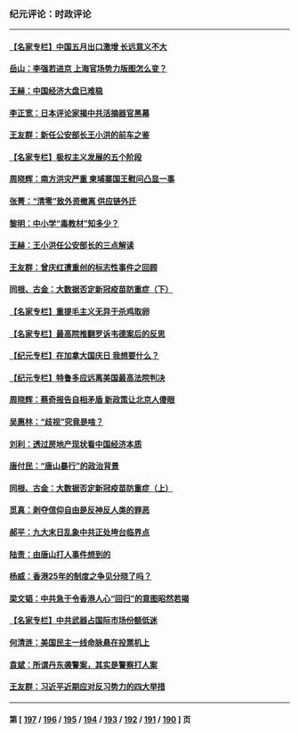 ### 纪元评论：时政评论
---
#### [【名家专栏】中国五月出口激增 长远意义不大](../../pages/nsc1025/n13769982.md) 
#### [岳山：李强若进京 上海官场势力版图怎么变？](../../pages/nsc1025/n13769948.md) 
#### [王赫：中国经济大盘已难稳](../../pages/nsc1025/n13769665.md) 
#### [李正宽：日本评论家揭中共活摘器官黑幕](../../pages/nsc1025/n13769799.md) 
#### [王友群：新任公安部长王小洪的前车之鉴](../../pages/nsc1025/n13769534.md) 
#### [【名家专栏】极权主义发展的五个阶段](../../pages/nsc1025/n13769252.md) 
#### [周晓辉：南方洪灾严重 柬埔寨国王慰问凸显一事](../../pages/nsc1025/n13769409.md) 
#### [张菁：“清零”致外资撤离 供应链外迁](../../pages/nsc1025/n13769394.md) 
#### [黎明：中小学“毒教材”知多少？](../../pages/nsc1025/n13769371.md) 
#### [王赫：王小洪任公安部长的三点解读](../../pages/nsc1025/n13768846.md) 
#### [王友群：曾庆红遭重创的标志性事件之回顾](../../pages/nsc1025/n13767460.md) 
#### [同根、古金：大数据否定新冠疫苗防重症（下）](../../pages/nsc1025/n13768646.md) 
#### [【名家专栏】重提毛主义无异于杀鸡取卵](../../pages/nsc1025/n13768484.md) 
#### [【名家专栏】最高院推翻罗诉韦德案后的反思](../../pages/nsc1025/n13768485.md) 
#### [【纪元专栏】在加拿大国庆日 我想要什么？](../../pages/nsc1025/n13768701.md) 
#### [【纪元专栏】特鲁多应远离美国最高法院判决](../../pages/nsc1025/n13768681.md) 
#### [周晓辉：蔡奇报告自相矛盾 新政策让北京人傻眼](../../pages/nsc1025/n13768667.md) 
#### [吴惠林：“歧视”究竟是啥？](../../pages/nsc1025/n13768444.md) 
#### [刘利：透过房地产现状看中国经济本质](../../pages/nsc1025/n13768374.md) 
#### [唐付民：“唐山暴行”的政治背景](../../pages/nsc1025/n13768276.md) 
#### [同根、古金：大数据否定新冠疫苗防重症（上）](../../pages/nsc1025/n13768190.md) 
#### [觅真：剥夺信仰自由是反神反人类的罪恶](../../pages/nsc1025/n13768089.md) 
#### [郝平：九大末日乱象中共正处垮台临界点](../../pages/nsc1025/n13767942.md) 
#### [陆责：由唐山打人事件想到的](../../pages/nsc1025/n13767982.md) 
#### [杨威：香港25年的制度之争见分晓了吗？](../../pages/nsc1025/n13768040.md) 
#### [梁文韬：中共急于令香港人心“回归”的意图昭然若揭](../../pages/nsc1025/n13767919.md) 
#### [【名家专栏】中共武器占国际市场份额低迷](../../pages/nsc1025/n13767741.md) 
#### [何清涟：美国民主一线命脉悬在投票机上](../../pages/nsc1025/n13767898.md) 
#### [袁斌：所谓丹东袭警案，其实是警察打人案](../../pages/nsc1025/n13767402.md) 
#### [王友群：习近平近期应对反习势力的四大举措](../../pages/nsc1025/n13767027.md) 

---
#### 第 [ [197](./197.md) / [196](./196.md) / [195](./195.md) / [194](./194.md) / [193](./193.md) / [192](./192.md) / [191](./191.md) / [190](./190.md) ] 页
